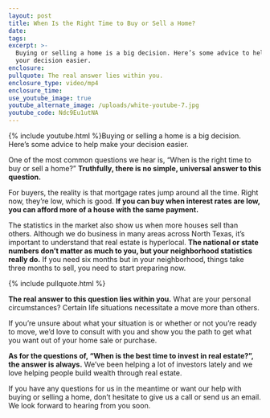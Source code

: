 ```yaml
---
layout: post
title: When Is the Right Time to Buy or Sell a Home?
date:
tags:
excerpt: >-
  Buying or selling a home is a big decision. Here’s some advice to help make
  your decision easier.
enclosure:
pullquote: The real answer lies within you.
enclosure_type: video/mp4
enclosure_time:
use_youtube_image: true
youtube_alternate_image: /uploads/white-youtube-7.jpg
youtube_code: Ndc9Eu1utNA
---
```


{% include youtube.html %}Buying or selling a home is a big decision. Here’s some advice to help make your decision easier.

One of the most common questions we hear is, “When is the right time to buy or sell a home?” **Truthfully, there is no simple, universal answer to this question.&nbsp;**

For buyers, the reality is that mortgage rates jump around all the time. Right now, they’re low, which is good. **If you can buy when interest rates are low, you can afford more of a house with the same payment.**

The statistics in the market also show us when more houses sell than others. Although we do business in many areas across North Texas, it’s important to understand that real estate is hyperlocal. **The national or state numbers don’t matter as much to you, but your neighborhood statistics really do.** If you need six months but in your neighborhood, things take three months to sell, you need to start preparing now.

{% include pullquote.html %}

**The real answer to this question lies within you.** What are your personal circumstances? Certain life situations necessitate a move more than others.

If you’re unsure about what your situation is or whether or not you’re ready to move, we’d love to consult with you and show you the path to get what you want out of your home sale or purchase.

**As for the questions of, “When is the best time to invest in real estate?”, the answer is always.** We’ve been helping a lot of investors lately and we love helping people build wealth through real estate.

If you have any questions for us in the meantime or want our help with buying or selling a home, don’t hesitate to give us a call or send us an email. We look forward to hearing from you soon.<br>&nbsp;

&nbsp;